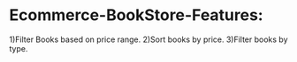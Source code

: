 # Ecommerce-BookStore-Features: 
1)Filter Books based on price range.
2)Sort books by price. 
3)Filter books by type.
